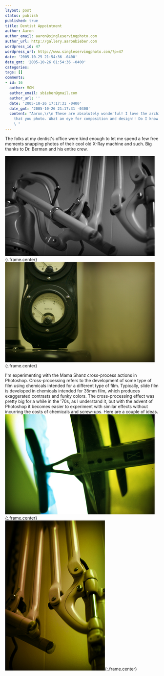 ```yaml
---
layout: post
status: publish
published: true
title: Dentist Appointment
author: Aaron
author_email: aaron@singleservingphoto.com
author_url: http://gallery.aaronbieber.com
wordpress_id: 47
wordpress_url: http://www.singleservingphoto.com/?p=47
date: '2005-10-25 21:54:36 -0400'
date_gmt: '2005-10-26 01:54:36 -0400'
categories:
tags: []
comments:
- id: 16
  author: MOM
  author_email: sbieber@gmail.com
  author_url: ''
  date: '2005-10-26 17:17:31 -0400'
  date_gmt: '2005-10-26 21:17:31 -0400'
  content: "Aaron,\r\n These are absolutely wonderful! I love the architectural stuff
    that you photo. What an eye for composition and design!! Do I know your mother????
    \ "
---
```

The folks at my dentist's office were kind enough to let me spend a few
free moments snapping photos of their cool old X-Ray machine and such.
Big thanks to Dr. Berman and his entire crew.

![](/ssp/25oct05-01.jpg){:.frame.center}\
 ![](/ssp/25oct05-02.jpg){:.frame.center}

I'm experimenting with the Mama Shanz cross-process actions in
Photoshop. Cross-processing refers to the development of some type of
film using chemicals intended for a different type of film. Typically,
slide film is developed in chemicals intended for 35mm film, which
produces exaggerated contrasts and funky colors. The cross-processing
effect was pretty big for a while in the '70s, as I understand it, but
with the advent of Photoshop it becomes easier to experiment with
similar effects without incurring the costs of chemicals and screw-ups.
Here are a couple of ideas.\
 ![](/ssp/25oct05-03.jpg){:.frame.center}\
 ![](/ssp/25oct05-04.jpg){:.frame.center}
